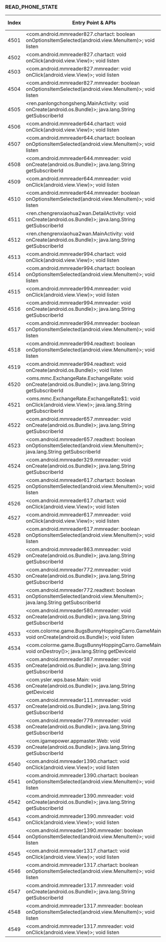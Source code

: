 ### READ_PHONE_STATE
| Index | Entry Point & APIs | Screen shot | Resource id | Label |
| ------------- | ------------- | ------------- |-------------|-------------|
| 4501 | <com.android.mmreader827.chartact: boolean onOptionsItemSelected(android.view.MenuItem)>; void listen | ![](D:\COSMOS\output\py\Drebin\VirusShare_Android_20130506\VirusShare_acb23a9cad52b9b85e596f15a26e590a\com.android.mmreader827.chartact.png) |  | |
| 4502 | <com.android.mmreader827.chartact: void onClick(android.view.View)>; void listen | ![](D:\COSMOS\output\py\Drebin\VirusShare_Android_20130506\VirusShare_acb23a9cad52b9b85e596f15a26e590a\com.android.mmreader827.chartact.png) |  | |
| 4503 | <com.android.mmreader827.mmreader: void onClick(android.view.View)>; void listen | ![](D:\COSMOS\output\py\Drebin\VirusShare_Android_20130506\VirusShare_acb23a9cad52b9b85e596f15a26e590a\com.android.mmreader827.mmreader.png) |  | |
| 4504 | <com.android.mmreader827.mmreader: boolean onOptionsItemSelected(android.view.MenuItem)>; void listen | ![](D:\COSMOS\output\py\Drebin\VirusShare_Android_20130506\VirusShare_acb23a9cad52b9b85e596f15a26e590a\com.android.mmreader827.mmreader.png) |  | |
| 4505 | <ren.panlongchongsheng.MainActivity: void onCreate(android.os.Bundle)>; java.lang.String getSubscriberId | ![](D:\COSMOS\output\py\Drebin\VirusShare_Android_20130506\VirusShare_acbb61d4198241fd76d23460bc39d1f3\ren.panlongchongsheng.MainActivity.png) |  | |
| 4506 | <com.android.mmreader644.chartact: void onClick(android.view.View)>; void listen | ![](D:\COSMOS\output\py\Drebin\VirusShare_Android_20130506\VirusShare_acfbb28b997275c365324e004c59771f\com.android.mmreader644.chartact.png) |  | |
| 4507 | <com.android.mmreader644.chartact: boolean onOptionsItemSelected(android.view.MenuItem)>; void listen | ![](D:\COSMOS\output\py\Drebin\VirusShare_Android_20130506\VirusShare_acfbb28b997275c365324e004c59771f\com.android.mmreader644.chartact.png) |  | |
| 4508 | <com.android.mmreader644.mmreader: void onCreate(android.os.Bundle)>; java.lang.String getSubscriberId | ![](D:\COSMOS\output\py\Drebin\VirusShare_Android_20130506\VirusShare_c6e8b976bdb4139c2d8914f81ac79482\com.android.mmreader644.mmreader.png) |  | |
| 4509 | <com.android.mmreader644.mmreader: void onClick(android.view.View)>; void listen | ![](D:\COSMOS\output\py\Drebin\VirusShare_Android_20130506\VirusShare_acfbb28b997275c365324e004c59771f\com.android.mmreader644.mmreader.png) |  | |
| 4510 | <com.android.mmreader644.mmreader: boolean onOptionsItemSelected(android.view.MenuItem)>; void listen | ![](D:\COSMOS\output\py\Drebin\VirusShare_Android_20130506\VirusShare_acfbb28b997275c365324e004c59771f\com.android.mmreader644.mmreader.png) |  | |
| 4511 | <ren.chengrenxiaohua2wan.DetailActivity: void onCreate(android.os.Bundle)>; java.lang.String getSubscriberId | ![](D:\COSMOS\output\py\Drebin\VirusShare_Android_20130506\VirusShare_bd119a19e530e490bbce67074142ea05\ren.chengrenxiaohua2wan.DetailActivity.png) |  | |
| 4512 | <ren.chengrenxiaohua2wan.MainActivity: void onCreate(android.os.Bundle)>; java.lang.String getSubscriberId | ![](D:\COSMOS\output\py\Drebin\VirusShare_Android_20130506\VirusShare_bd119a19e530e490bbce67074142ea05\ren.chengrenxiaohua2wan.MainActivity.png) |  | |
| 4513 | <com.android.mmreader994.chartact: void onClick(android.view.View)>; void listen | ![](D:\COSMOS\output\py\Drebin\VirusShare_Android_20130506\VirusShare_ad250b26184ae643da68c3847981d10d\com.android.mmreader994.chartact.png) |  | |
| 4514 | <com.android.mmreader994.chartact: boolean onOptionsItemSelected(android.view.MenuItem)>; void listen | ![](D:\COSMOS\output\py\Drebin\VirusShare_Android_20130506\VirusShare_ad250b26184ae643da68c3847981d10d\com.android.mmreader994.chartact.png) |  | |
| 4515 | <com.android.mmreader994.mmreader: void onClick(android.view.View)>; void listen | ![](D:\COSMOS\output\py\Drebin\VirusShare_Android_20130506\VirusShare_ad250b26184ae643da68c3847981d10d\com.android.mmreader994.mmreader.png) |  | |
| 4516 | <com.android.mmreader994.mmreader: void onCreate(android.os.Bundle)>; java.lang.String getSubscriberId | ![](D:\COSMOS\output\py\Drebin\VirusShare_Android_20130506\VirusShare_ad250b26184ae643da68c3847981d10d\com.android.mmreader994.mmreader.png) |  | |
| 4517 | <com.android.mmreader994.mmreader: boolean onOptionsItemSelected(android.view.MenuItem)>; void listen | ![](D:\COSMOS\output\py\Drebin\VirusShare_Android_20130506\VirusShare_ad250b26184ae643da68c3847981d10d\com.android.mmreader994.mmreader.png) |  | |
| 4518 | <com.android.mmreader994.readtext: boolean onOptionsItemSelected(android.view.MenuItem)>; void listen | ![](D:\COSMOS\output\py\Drebin\VirusShare_Android_20130506\VirusShare_ad250b26184ae643da68c3847981d10d\com.android.mmreader994.readtext.png) |  | |
| 4519 | <com.android.mmreader994.readtext: void onCreate(android.os.Bundle)>; void listen | ![](D:\COSMOS\output\py\Drebin\VirusShare_Android_20130506\VirusShare_ad250b26184ae643da68c3847981d10d\com.android.mmreader994.readtext.png) |  | |
| 4520 | <oms.mmc.ExchangeRate.ExchangeRate: void onCreate(android.os.Bundle)>; java.lang.String getSubscriberId | ![](D:\COSMOS\output\py\Drebin\VirusShare_Android_20130506\VirusShare_ad8f0ea0860f71ac6e450333f3b13cd8\oms.mmc.ExchangeRate.ExchangeRate.png) |  | |
| 4521 | <oms.mmc.ExchangeRate.ExchangeRate$1: void onClick(android.view.View)>; java.lang.String getSubscriberId | ![](D:\COSMOS\output\py\Drebin\VirusShare_Android_20130506\VirusShare_ad8f0ea0860f71ac6e450333f3b13cd8\oms.mmc.ExchangeRate.ExchangeRate.png) |  | |
| 4522 | <com.android.mmreader657.mmreader: void onCreate(android.os.Bundle)>; java.lang.String getSubscriberId | ![](D:\COSMOS\output\py\Drebin\VirusShare_Android_20130506\VirusShare_ad8ffea32db52e40fc3ff4c9034f22bf\com.android.mmreader657.mmreader.png) |  | |
| 4523 | <com.android.mmreader657.readtext: boolean onOptionsItemSelected(android.view.MenuItem)>; java.lang.String getSubscriberId | ![](D:\COSMOS\output\py\Drebin\VirusShare_Android_20130506\VirusShare_ad8ffea32db52e40fc3ff4c9034f22bf\com.android.mmreader657.readtext.png) |  | |
| 4524 | <com.android.mmreader329.mmreader: void onCreate(android.os.Bundle)>; java.lang.String getSubscriberId | ![](D:\COSMOS\output\py\Drebin\VirusShare_Android_20130506\VirusShare_ae4d01b5b6dabb18461e97f3bf84447e\com.android.mmreader329.mmreader.png) |  | |
| 4525 | <com.android.mmreader617.chartact: boolean onOptionsItemSelected(android.view.MenuItem)>; void listen | ![](D:\COSMOS\output\py\Drebin\VirusShare_Android_20130506\VirusShare_ae5c04fdda67035c4912bad6080a055b\com.android.mmreader617.chartact.png) |  | |
| 4526 | <com.android.mmreader617.chartact: void onClick(android.view.View)>; void listen | ![](D:\COSMOS\output\py\Drebin\VirusShare_Android_20130506\VirusShare_ae5c04fdda67035c4912bad6080a055b\com.android.mmreader617.chartact.png) |  | |
| 4527 | <com.android.mmreader617.mmreader: void onClick(android.view.View)>; void listen | ![](D:\COSMOS\output\py\Drebin\VirusShare_Android_20130506\VirusShare_ae5c04fdda67035c4912bad6080a055b\com.android.mmreader617.mmreader.png) |  | |
| 4528 | <com.android.mmreader617.mmreader: boolean onOptionsItemSelected(android.view.MenuItem)>; void listen | ![](D:\COSMOS\output\py\Drebin\VirusShare_Android_20130506\VirusShare_ae5c04fdda67035c4912bad6080a055b\com.android.mmreader617.mmreader.png) |  | |
| 4529 | <com.android.mmreader863.mmreader: void onCreate(android.os.Bundle)>; java.lang.String getSubscriberId | ![](D:\COSMOS\output\py\Drebin\VirusShare_Android_20130506\VirusShare_ae62c4874e4d102613f0cfe8143dab1b\com.android.mmreader863.mmreader.png) |  | |
| 4530 | <com.android.mmreader772.mmreader: void onCreate(android.os.Bundle)>; java.lang.String getSubscriberId | ![](D:\COSMOS\output\py\Drebin\VirusShare_Android_20130506\VirusShare_ae67eaac7b535622d8c0d6456afd14af\com.android.mmreader772.mmreader.png) |  | |
| 4531 | <com.android.mmreader772.readtext: boolean onOptionsItemSelected(android.view.MenuItem)>; java.lang.String getSubscriberId | ![](D:\COSMOS\output\py\Drebin\VirusShare_Android_20130506\VirusShare_ae67eaac7b535622d8c0d6456afd14af\com.android.mmreader772.readtext.png) |  | |
| 4532 | <com.android.mmreader580.mmreader: void onCreate(android.os.Bundle)>; java.lang.String getSubscriberId | ![](D:\COSMOS\output\py\Drebin\VirusShare_Android_20130506\VirusShare_aec94df9c7fb51d0359ce0db2177e61b\com.android.mmreader580.mmreader.png) |  | |
| 4533 | <com.colorme.game.BugsBunnyHoppingCarro.GameMain: void onCreate(android.os.Bundle)>; void listen | ![](D:\COSMOS\output\py\Drebin\VirusShare_Android_20130506\VirusShare_af29055da7a0474f04b89095df4dae14\com.colorme.game.BugsBunnyHoppingCarro.GameMain.png) |  | |
| 4534 | <com.colorme.game.BugsBunnyHoppingCarro.GameMain: void onDestroy()>; java.lang.String getDeviceId | ![](D:\COSMOS\output\py\Drebin\VirusShare_Android_20130506\VirusShare_af29055da7a0474f04b89095df4dae14\com.colorme.game.BugsBunnyHoppingCarro.GameMain.png) |  | |
| 4535 | <com.android.mmreader387.mmreader: void onCreate(android.os.Bundle)>; java.lang.String getSubscriberId | ![](D:\COSMOS\output\py\Drebin\VirusShare_Android_20130506\VirusShare_af6f33ee246f988ed9742b391f55f5d9\com.android.mmreader387.mmreader.png) |  | |
| 4536 | <com.ysler.wps.base.Main: void onCreate(android.os.Bundle)>; java.lang.String getDeviceId | ![](D:\COSMOS\output\py\Drebin\VirusShare_Android_20130506\VirusShare_f6d8cbe5d79c7c824773a020374a5d96\com.ysler.wps.base.Main.png) |  | |
| 4537 | <com.android.mmreader111.mmreader: void onCreate(android.os.Bundle)>; java.lang.String getSubscriberId | ![](D:\COSMOS\output\py\Drebin\VirusShare_Android_20130506\VirusShare_aff7a8a36c3e95c1a6d0d95279651b27\com.android.mmreader111.mmreader.png) |  | |
| 4538 | <com.android.mmreader779.mmreader: void onCreate(android.os.Bundle)>; java.lang.String getSubscriberId | ![](D:\COSMOS\output\py\Drebin\VirusShare_Android_20130506\VirusShare_b04cbd35e131c67677ed85d31b2f31c2\com.android.mmreader779.mmreader.png) |  | |
| 4539 | <com.igamepower.appmaster.Web: void onCreate(android.os.Bundle)>; java.lang.String getSubscriberId | ![](D:\COSMOS\output\py\Drebin\VirusShare_Android_20130506\VirusShare_b0cf27edcb71b055ad20d3e055ef85ca\com.igamepower.appmaster.Web.png) |  | |
| 4540 | <com.android.mmreader1390.chartact: void onClick(android.view.View)>; void listen | ![](D:\COSMOS\output\py\Drebin\VirusShare_Android_20130506\VirusShare_b1305ec6c401425acee1e6902d6e5b5e\com.android.mmreader1390.chartact.png) |  | |
| 4541 | <com.android.mmreader1390.chartact: boolean onOptionsItemSelected(android.view.MenuItem)>; void listen | ![](D:\COSMOS\output\py\Drebin\VirusShare_Android_20130506\VirusShare_b1305ec6c401425acee1e6902d6e5b5e\com.android.mmreader1390.chartact.png) |  | |
| 4542 | <com.android.mmreader1390.mmreader: void onCreate(android.os.Bundle)>; java.lang.String getSubscriberId | ![](D:\COSMOS\output\py\Drebin\VirusShare_Android_20130506\VirusShare_b9164ce732f276c134ee2886de3d0df7\com.android.mmreader1390.mmreader.png) |  | |
| 4543 | <com.android.mmreader1390.mmreader: void onClick(android.view.View)>; void listen | ![](D:\COSMOS\output\py\Drebin\VirusShare_Android_20130506\VirusShare_b1305ec6c401425acee1e6902d6e5b5e\com.android.mmreader1390.mmreader.png) |  | |
| 4544 | <com.android.mmreader1390.mmreader: boolean onOptionsItemSelected(android.view.MenuItem)>; void listen | ![](D:\COSMOS\output\py\Drebin\VirusShare_Android_20130506\VirusShare_b1305ec6c401425acee1e6902d6e5b5e\com.android.mmreader1390.mmreader.png) |  | |
| 4545 | <com.android.mmreader1317.chartact: void onClick(android.view.View)>; void listen | ![](D:\COSMOS\output\py\Drebin\VirusShare_Android_20130506\VirusShare_b1382081a1b3e4a53c1c2312203afa0a\com.android.mmreader1317.chartact.png) |  | |
| 4546 | <com.android.mmreader1317.chartact: boolean onOptionsItemSelected(android.view.MenuItem)>; void listen | ![](D:\COSMOS\output\py\Drebin\VirusShare_Android_20130506\VirusShare_b1382081a1b3e4a53c1c2312203afa0a\com.android.mmreader1317.chartact.png) |  | |
| 4547 | <com.android.mmreader1317.mmreader: void onCreate(android.os.Bundle)>; java.lang.String getSubscriberId | ![](D:\COSMOS\output\py\Drebin\VirusShare_Android_20130506\VirusShare_b1382081a1b3e4a53c1c2312203afa0a\com.android.mmreader1317.mmreader.png) |  | |
| 4548 | <com.android.mmreader1317.mmreader: boolean onOptionsItemSelected(android.view.MenuItem)>; void listen | ![](D:\COSMOS\output\py\Drebin\VirusShare_Android_20130506\VirusShare_b1382081a1b3e4a53c1c2312203afa0a\com.android.mmreader1317.mmreader.png) |  | |
| 4549 | <com.android.mmreader1317.mmreader: void onClick(android.view.View)>; void listen | ![](D:\COSMOS\output\py\Drebin\VirusShare_Android_20130506\VirusShare_b1382081a1b3e4a53c1c2312203afa0a\com.android.mmreader1317.mmreader.png) |  | |
